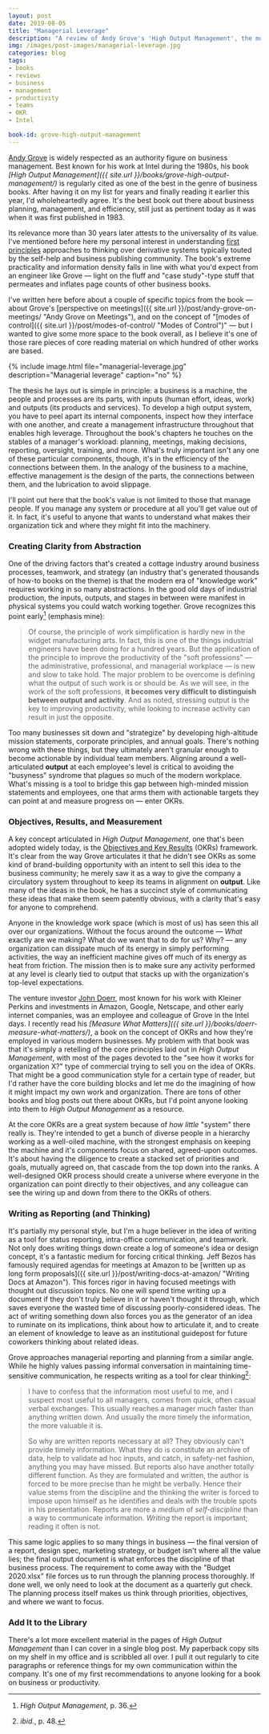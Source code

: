 ```yaml
---
layout: post
date: 2019-08-05
title: "Managerial Leverage"
description: "A review of Andy Grove's 'High Output Management', the most useful business book."
img: /images/post-images/managerial-leverage.jpg
categories: blog
tags:
- books
- reviews
- business
- management
- productivity
- teams
- OKR
- Intel

book-id: grove-high-output-management
---
```


[Andy Grove](https://en.wikipedia.org/wiki/Andrew_Grove "Andy Grove") is widely respected as an authority figure on business management. Best known for his work at Intel during the 1980s, his book *[High Output Management]({{ site.url }}/books/grove-high-output-management/)* is regularly cited as one of the best in the genre of business books. After having it on my list for years and finally reading it earlier this year, I'd wholeheartedly agree. It's the best book out there about business planning, management, and efficiency, still just as pertinent today as it was when it was first published in 1983.

Its relevance more than 30 years later attests to the universality of its value. I've mentioned before here my personal interest in understanding [first principles](https://en.wikipedia.org/wiki/First_principle "First principle") approaches to thinking over derivative systems typically touted by the self-help and business publishing community. The book's extreme practicality and information density falls in line with what you'd expect from an engineer like Grove — light on the fluff and "case study"-type stuff that permeates and inflates page counts of other business books.

I've written here before about a couple of specific topics from the book — about Grove's [perspective on meetings]({{ site.url }}/post/andy-grove-on-meetings/ "Andy Grove on Meetings"), and on the concept of "[modes of control]({{ site.url }}/post/modes-of-control/ "Modes of Control")" — but I wanted to give some more space to the book overall, as I believe it's one of those rare pieces of core reading material on which hundred of other works are based.

{% include image.html file="managerial-leverage.jpg" description="Managerial leverage" caption="no" %}

The thesis he lays out is simple in principle: a business is a machine, the people and processes are its parts, with inputs (human effort, ideas, work) and outputs (its products and services). To develop a high output system, you have to peel apart its internal components, inspect how they interface with one another, and create a management infrastructure throughout that enables high leverage. Throughout the book's chapters he touches on the stables of a manager's workload: planning, meetings, making decisions, reporting, oversight, training, and more. What's truly important isn't any one of these particular components, though, it's in the efficiency of the connections between them. In the analogy of the business to a machine, effective management is the design of the parts, the connections between them, and the lubrication to avoid slippage.

I'll point out here that the book's value is not limited to those that manage people. If you manage any system or procedure at all you'll get value out of it. In fact, it's useful to anyone that wants to understand what makes their organization tick and where they might fit into the machinery.

### Creating Clarity from Abstraction

One of the driving factors that's created a cottage industry around business processes, teamwork, and strategy (an industry that's generated thousands of how-to books on the theme) is that the modern era of "knowledge work" requires working in so many abstractions. In the good old days of industrial production, the inputs, outputs, and stages in between were manifest in physical systems you could watch working together. Grove recognizes this point early[^p36] (emphasis mine):

> Of course, the principle of work simplification is hardly new in the widget manufacturing arts. In fact, this is one of the things industrial engineers have been doing for a hundred years. But the application of the principle to improve the productivity of the "soft professions" — the administrative, professional, and managerial workplace — is new and slow to take hold. The major problem to be overcome is defining what the output of such work is or should be. As we will see, in the work of the soft professions, **it becomes very difficult to distinguish between output and activity**. And as noted, stressing output is the key to improving productivity, while looking to increase activity can result in just the opposite.

Too many businesses sit down and "strategize" by developing high-altitude mission statements, corporate principles, and annual goals. There's nothing wrong with these things, but they ultimately aren't granular enough to become actionable by individual team members. Aligning around a well-articulated **output** at each employee's level is critical to avoiding the "busyness" syndrome that plagues so much of the modern workplace. What's missing is a tool to bridge this gap between high-minded mission statements and employees, one that arms them with actionable targets they can point at and measure progress on — enter OKRs.

### Objectives, Results, and Measurement

A key concept articulated in *High Output Management*, one that's been adopted widely today, is the [Objectives and Key Results](https://en.wikipedia.org/wiki/OKR "OKRs") (OKRs) framework. It's clear from the way Grove articulates it that he didn't see OKRs as some kind of brand-building opportunity with an intent to sell this idea to the business community; he merely saw it as a way to give the company a circulatory system throughout to keep its teams in alignment on **output**. Like many of the ideas in the book, he has a succinct style of communicating these ideas that make them seem patently obvious, with a clarity that's easy for anyone to comprehend.

Anyone in the knowledge work space (which is most of us) has seen this all over our organizations. Without the focus around the outcome *— What* exactly are we making? What do we want that to do for us? Why? — any organization can dissipate much of its energy in simply performing activities, the way an inefficient machine gives off much of its energy as heat from friction. The mission then is to make sure any activity performed at any level is clearly tied to output that stacks up with the organization's top-level expectations.

The venture investor [John Doerr](https://twitter.com/johndoerr "John Doerr"), most known for his work with Kleiner Perkins and investments in Amazon, Google, Netscape, and other early internet companies, was an employee and colleague of Grove in the Intel days. I recently read his *[Measure What Matters]({{ site.url }}/books/doerr-measure-what-matters/)*, a book on the concept of OKRs and how they're employed in various modern businesses. My problem with that book was that it's simply a retelling of the core principles laid out in *High Output Management*, with most of the pages devoted to the "see how it works for organization X?" type of commercial trying to sell you on the idea of OKRs. That might be a good communication style for a certain type of reader, but I'd rather have the core building blocks and let me do the imagining of how it might impact my own work and organization. There are tons of other books and blog posts out there about OKRs, but I'd point anyone looking into them to *High Output Management* as a resource.

At the core OKRs are a great system because of *how little* "system" there really is. They're intended to get a bunch of diverse people in a hierarchy working as a well-oiled machine, with the strongest emphasis on keeping the machine and it's components focus on shared, agreed-upon outcomes. It's about having the diligence to create a stacked set of priorities and goals, mutually agreed on, that cascade from the top down into the ranks. A well-designed OKR process should create a universe where everyone in the organization can point directly to their objectives, and any colleague can see the wiring up and down from there to the OKRs of others.

### Writing as Reporting (and Thinking)

It's partially my personal style, but I'm a huge believer in the idea of writing as a tool for status reporting, intra-office communication, and teamwork. Not only does writing things down create a log of someone's idea or design concept, it's a fantastic medium for forcing critical thinking. Jeff Bezos has famously required agendas for meetings at Amazon to be [written up as long form proposals]({{ site.url }}/post/writing-docs-at-amazon/ "Writing Docs at Amazon"). This forces rigor in having focused meetings with thought out discussion topics. No one will spend time writing up a document if they don't truly believe in it or haven't thought it through, which saves everyone the wasted time of discussing poorly-considered ideas. The act of writing something down also forces you as the generator of an idea to ruminate on its implications, think about how to articulate it, and  to create an element of knowledge to leave as an institutional guidepost for future coworkers thinking about related ideas.

Grove approaches managerial reporting and planning from a similar angle. While he highly values passing informal conversation in maintaining time-sensitive communication, he respects writing as a tool for clear thinking[^p48]:

> I have to confess that the information most useful to me, and I suspect most useful to all managers, comes from quick, often casual verbal exchanges. This usually reaches a manager much faster than anything written down. And usually the more timely the information, the more valuable it is.
>
> So why are written reports necessary at all? They obviously can't provide timely information. What they do is constitute an archive of data, help to validate ad hoc inputs, and catch, in safety-net fashion, anything you may have missed. But reports also have another totally different function. As they are formulated and written, the author is forced to be more precise than he might be verbally. Hence their value stems from the discipline and the thinking the writer is forced to impose upon himself as he identifies and deals with the trouble spots in his presentation. Reports are more a *medium* of *self-discipline* than a way to communicate information. *Writing* the report is important; reading it often is not.

This same logic applies to so many things in business — the final version of a report, design spec, marketing strategy, or budget isn't where all the value lies; the final output document is what enforces the discipline of that business process. The requirement to come away with the "Budget 2020.xlsx" file forces us to run through the planning process thoroughly. If done well, we only need to look at the document as a quarterly gut check. The planning process itself makes us think through priorities, objectives, and where we want to focus.

### Add It to the Library

There's a lot more excellent material in the pages of *High Output Management* than I can cover in a single blog post. My paperback copy sits on my shelf in my office and is scribbled all over. I pull it out regularly to cite paragraphs or reference things for my own communication within the company. It's one of my first recommendations to anyone looking for a book on business or productivity.

[^p36]: _High Output Management_, p. 36.
[^p48]: _ibid._, p. 48.
